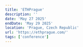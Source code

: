 ```yaml
---
title: 'ETHPrague'
description: ''
date: 'May 27 2025'
endDate: 'May 29 2025'
location: 'Prague, Czech Republic'
url: 'https://ethprague.com/'
tags: ['conference']
---
```


